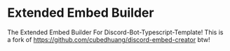 # Extended Embed Builder

The Extended Embed Builder For Discord-Bot-Typescript-Template!
This is a fork of https://github.com/cubedhuang/discord-embed-creator btw!

